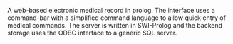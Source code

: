 A web-based electronic medical record in prolog.
The interface uses a command-bar with a simplified command language to allow quick entry of medical commands.
The server is written in SWI-Prolog and the backend storage uses the ODBC interface to a generic SQL server.